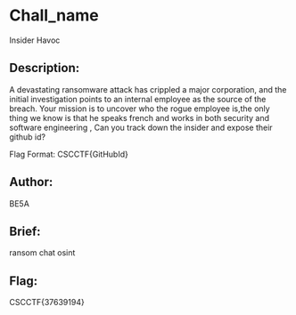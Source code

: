 # Chall_name 
Insider Havoc

## Description: 
A devastating ransomware attack has crippled a major corporation, and the initial investigation points to an internal employee as the source of the breach. Your mission is to uncover who the rogue employee is,the only thing we know is that he speaks french and works in both security and software engineering , Can you track down the insider and expose their github id?

Flag Format: CSCCTF{GitHubId}


## Author: 
BE5A

## Brief: 
ransom chat osint
## Flag: 
CSCCTF{37639194}